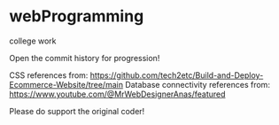 # webProgramming
college work

Open the commit history for progression!

CSS references from: https://github.com/tech2etc/Build-and-Deploy-Ecommerce-Website/tree/main
Database connectivity references from: https://www.youtube.com/@MrWebDesignerAnas/featured

Please do support the original coder!
